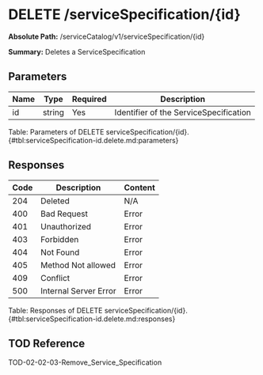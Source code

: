 <!--
    ATTENTION: This file was generated via gradle!
               Do NOT manually edit this file! Any such changes will be overwritten!
-->

# DELETE /serviceSpecification/{id}

**Absolute Path:** /serviceCatalog/v1/serviceSpecification/{id}

**Summary:** Deletes a ServiceSpecification

## Parameters

| Name | Type | Required | Description |
|------|------|----------|-------------|
| id | string | Yes | Identifier of the ServiceSpecification |

Table: Parameters of DELETE serviceSpecification/{id}. {#tbl:serviceSpecification-id.delete.md:parameters}

## Responses

| Code | Description | Content |
|------|-------------|---------|
| 204 | Deleted | N/A |
| 400 | Bad Request | Error |
| 401 | Unauthorized | Error |
| 403 | Forbidden | Error |
| 404 | Not Found | Error |
| 405 | Method Not allowed | Error |
| 409 | Conflict | Error |
| 500 | Internal Server Error | Error |

Table: Responses of DELETE serviceSpecification/{id}. {#tbl:serviceSpecification-id.delete.md:responses}

## TOD Reference

TOD-02-02-03-Remove_Service_Specification
